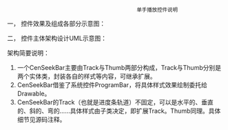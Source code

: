                                               单手播放控件说明
                                              
一，	控件效果及组成各部分示意图：
 
二，	控件主体架构设计UML示意图：
 
架构简要说明：
1.	一个CenSeekBar主要由Track与Thumb两部分构成，Track与Thumb分别是两个实体类，封装各自的样式等内容，可继承扩展。
2.	CenSeekBar借鉴了系统控件ProgramBar，将具体样式效果绘制委托给Drawable。
3.	CenSeekBar的Track（也就是进度条轨道）不固定，可以是水平的、垂直的、斜的、弯的……具体样式由子类决定，即扩展Track。Thumb同理。具体细节见源码注释。
